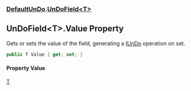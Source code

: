 ### [DefaultUnDo](./DefaultUnDo.md 'DefaultUnDo').[UnDoField&lt;T&gt;](./DefaultUnDo-UnDoField-T-.md 'DefaultUnDo.UnDoField&lt;T&gt;')
## UnDoField&lt;T&gt;.Value Property
Gets or sets the value of the field, generating a [IUnDo](./DefaultUnDo-IUnDo.md 'DefaultUnDo.IUnDo') operation on set.  
```csharp
public T Value { get; set; }
```
#### Property Value
[T](./DefaultUnDo-UnDoField-T-.md#DefaultUnDo-UnDoField-T--T 'DefaultUnDo.UnDoField&lt;T&gt;.T')  
